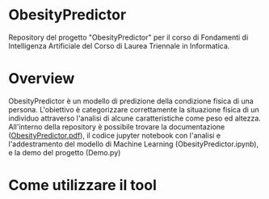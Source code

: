 # ObesityPredictor
Repository del progetto "ObesityPredictor" per il corso di Fondamenti di Intelligenza Artificiale del Corso di Laurea Triennale in Informatica.

# Overview
ObesityPredictor è un modello di predizione della condizione fisica di una persona. L'obiettivo è categorizzare correttamente la situazione fisica di un individuo attraverso l'analisi di alcune caratteristiche come peso ed altezza.
All'interno della repository è possibile trovare la documentazione ([ObesityPredictor.pdf](./ObesityPredictor.pdf)), il codice jupyter notebook con l'analisi e l'addestramento del modello di Machine Learning (ObesityPredictor.ipynb), e la demo del progetto (Demo.py) 
# Come utilizzare il tool
